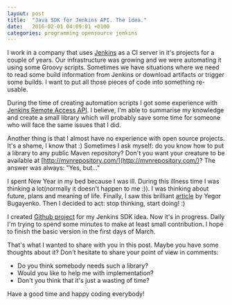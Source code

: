 ```yaml
---
layout: post
title:  "Java SDK for Jenkins API. The idea."
date:   2016-02-01 04:09:01 +0100
categories: programming opensource jenkins
---
```

I work in a company that uses [Jenkins](https://jenkins-ci.org/) as a CI server
in it's projects for a couple of years. Our infrastructure was growing and we 
were automating it using some Groovy scripts. Sometimes we have situations where
we need to read some build information from Jenkins or download artifacts or 
trigger some builds. I want to put all those pieces of code into something re-usable.

During the time of creating automation scripts I got some experience with 
[Jenkins Remote Access API](https://wiki.jenkins-ci.org/display/JENKINS/Remote+access+API).
I believe, I'm able to summarise my knowledge and create a small library which
will probably save some time for someone who will face the same issues that I
did.

Another thing is that I almost have no experience with open source projects. 
It's a shame, I know that :) Sometimes I ask myself: do you know how to put
a library to any public Maven repository? Don't you want your creature to be
available at [http://mvnrepository.com/](http://mvnrepository.com/)? The answer was always: "Yes, but..."

I spent New Year in my bed because I was ill. During this illness time I was 
thinking a lot(normally it doesn't happen to me :)). I was thinking about 
future, plans and meaning of life. Finally, I saw this brilliant 
[article](http://www.yegor256.com/2015/12/22/why-dont-you-contribute-to-open-source.html) by 
Yegor Bugayenko. Then I decided to act: stop thinking, start doing! :)

I created [Github project](https://github.com/aistomin/jenkins-sdk) for my 
Jenkins SDK idea. Now it's in progress. Daily I'm trying to spend some minutes
to make at least small contribution. I hope to finish the basic version in the 
first days of March.

That's what I wanted to share with you in this post. Maybe you have some 
thoughts about it? Don't hesitate to share your point of view in comments:

- Do you think somebody needs such a library?
- Would you like to help me with implementation?
- Don't you think that it's just a wasting of time?

Have a good time and happy coding everybody!